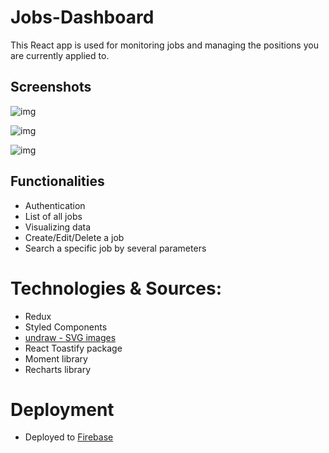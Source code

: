 # Jobs-Dashboard
This React app is used for monitoring jobs and managing the positions you are currently applied to.

## Screenshots
![img](https://i.postimg.cc/FFf03wXb/main-jobs.png)


![img](https://i.postimg.cc/7Z6G0YhZ/graph-job.png)


![img](https://i.postimg.cc/tJP1wQ9L/jobs-dash-img.png)

## Functionalities
- Authentication
- List of all jobs
- Visualizing data 
- Create/Edit/Delete a job
- Search a specific job by several parameters


# Technologies & Sources:
- Redux
- Styled Components
- [undraw - SVG images ](https://undraw.co/ )
- React Toastify package
- Moment library
- Recharts library


# Deployment
- Deployed to [Firebase](https://firebase.google.com/)

